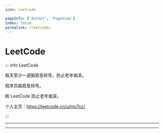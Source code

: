 ```yaml
---
icon: leetcode

pageInfo: ['Author', 'PageView']
index: false
permalink: /leetcode/
---
```


# LeetCode

::: info LeetCode

每天至少一道脑筋急转弯，防止老年痴呆。

程序员脑筋急转弯。

刷 LeetCode 防止老年痴呆。

个人主页：https://leetcode.cn/u/mo7cc/

:::

---

<Catalog base='/leetcode/' />

---
